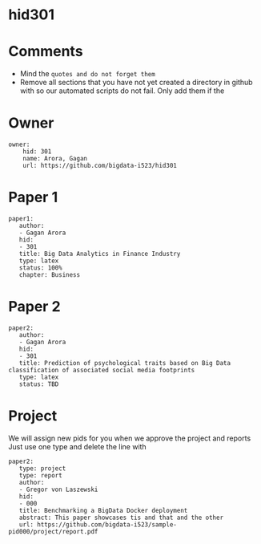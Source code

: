 # hid301
# Comments

* Mind the ```quotes and do not forget them```
* Remove all sections that you have not yet created a directory in github with so our automated scripts do not fail. Only add them if the 

# Owner

```
owner:
    hid: 301
    name: Arora, Gagan
    url: https://github.com/bigdata-i523/hid301
```

# Paper 1

```
paper1:
   author: 
   - Gagan Arora
   hid:
   - 301
   title: Big Data Analytics in Finance Industry
   type: latex
   status: 100%
   chapter: Business
```
   
# Paper 2

```
paper2:
   author: 
   - Gagan Arora 
   hid:
   - 301
   title: Prediction of psychological traits based on Big Data classification of associated social media footprints
   type: latex
   status: TBD
```

# Project 

We will assign new pids for you when we approve the project and reports   
Just use one type and delete the line with 

```
paper2:
   type: project
   type: report
   author: 
   - Gregor von Laszewski
   hid:
   - 000
   title: Benchmarking a BigData Docker deployment
   abstract: This paper showcases tis and that and the other 
   url: https://github.com/bigdata-i523/sample-pid000/project/report.pdf
```
   
